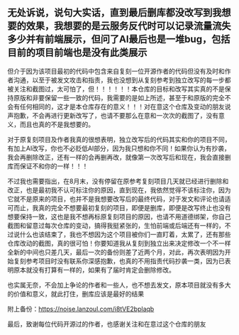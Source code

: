 

## 无处诉说，说句大实话，直到最后删库都没改写到我想要的效果，我想要的是云服务反代时可以记录流量流失多少并有前端展示，但问了AI最后也是一堆bug，包括目前的项目前端也是没有此类展示

但介于因为该项目最初的代码中包含来自复刻一位开源作者的代码但没有及时和作者沟通，以至于被发文攻击和指责，我也没想到从复刻参考到独立改写的每一步都被关注和截图过，太可怕了，但！！！！！！本仓库的目标和改写其实真的不是保持原版和非要保留一些一致的代码，我需要的是如上所述，甚至于和原版的完全不会有任何相同的，这才是本仓库存在的意义！！！对在意这个仓库及变动的朋友说声抱歉，不会再进行更新改写了，也请不要那么在意和一次次的截图了，没有意义，而且也真的不是我想要的。

对于原复刻项目及作者我真的很想表明，独立改写后的代码其实和你的项目不同，有加上AI改写，你也不必贬低AI部分，因为我只想和你不同！如果你认为有抄袭，我会再删除改正，还有一样的会再删再改，就像第一次改写后和现在，我会直接删库而保证不和你的一样！！！

不过我也需要指出，在8月末，没有停留在原参考复刻项目几天就已经进行删除和改正，也是最初我不认可标注你的原因，直到现在，我依然觉得不该标注你，因为它就不是原来的项目，也并不是我想要改写后的最终代码，对于发文和评论也请适可而止，我真的完全不想要最初复刻的项目，即便是删库，即便是改写终止也没有想要保持一致，这也是我不想再标原复刻项目的原因，也请不用道德绑架，你自己截图和留意过每次仓库的变动，搞得我挺紧张的，生怕前端或后端还有一样的，不过说什么也该结束了，我也不想因为这个项目被你们一直盯着，太累了，还有那些仓库改动的截图，真的很可怕！你要知道我从复刻到独立出来决定修改一个不一样全新的中间也只差几天，最后一次的备份则差了近两个月，对此，再次表明因为开始复刻参考项目时没有联系你深感抱歉，也真的不用指责代码抄袭一类，因为已表明原本就没有打算有一样的，如果有了届时肯定会删除修改。

也实属无奈，不会加上争论的作者和一些人，也不想去发文，原本项目就没有多大的价值和意义，就此打住，删库应该是最好的结果

附上备份：https://noise.lanzoul.com/i8tVE2bplaqb 

最后，致谢每位代码开源过的作者，也感谢关注和在意过这个仓库的朋友

